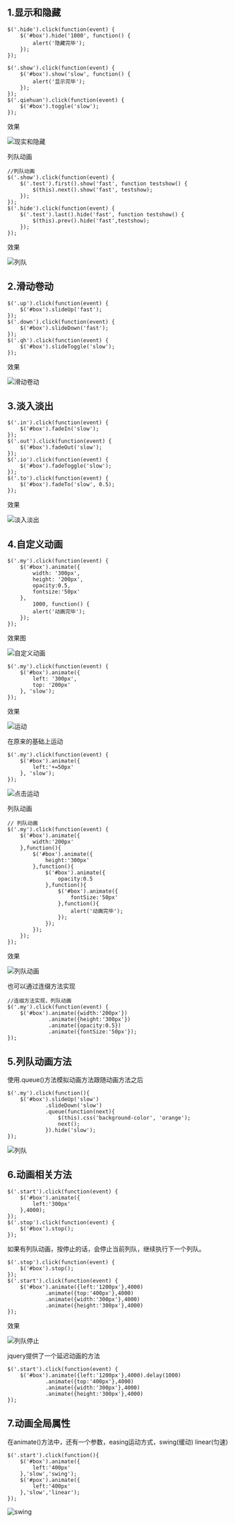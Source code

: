 ## 1.显示和隐藏 ##


	$('.hide').click(function(event) {
		$('#box').hide('1000', function() {
			alert('隐藏完毕');
		});
	});

	$('.show').click(function(event) {
		$('#box').show('slow', function() {
			alert('显示完毕');
		});	
	});
	$('.qiehuan').click(function(event) {
		$('#box').toggle('slow');
	});


效果   

![现实和隐藏](../images/show-hide.gif)

列队动画


	//列队动画
	$('.show').click(function(event) {
		$('.test').first().show('fast', function testshow() {
			$(this).next().show('fast', testshow);
		});
	});
	$('.hide').click(function(event) {
		$('.test').last().hide('fast', function testshow() {
			$(this).prev().hide('fast',testshow);
		});
	});

效果   

![列队](../images/liedui.gif)


## 2.滑动卷动 ##


	$('.up').click(function(event) {
		$('#box').slideUp('fast');
	});
	$('.down').click(function(event) {
		$('#box').slideDown('fast');
	});
	$('.qh').click(function(event) {
		$('#box').slideToggle('slow');
	});

效果   

![滑动卷动](../images/up-down.gif)


## 3.淡入淡出 ##


	$('.in').click(function(event) {
		$('#box').fadeIn('slow');
	});
	$('.out').click(function(event) {
		$('#box').fadeOut('slow');
	});
	$('.io').click(function(event) {
		$('#box').fadeToggle('slow');
	});
	$('.to').click(function(event) {
		$('#box').fadeTo('slow', 0.5);
	});

效果

![淡入淡出](../images/in-out.gif)

## 4.自定义动画 ##


	$('.my').click(function(event) {
		$('#box').animate({
			width: '300px',
			height: '200px',
            opacity:0.5,
            fontsize:'50px'
		},
			1000, function() {
			alert('动画完毕');
		});
	});

效果图

![自定义动画](../images/zidingyi.gif)


	$('.my').click(function(event) {
		$('#box').animate({
			left: '300px',
			top: '200px'
		}, 'slow');
	});

效果

![运动](../images/yundong.gif)

在原来的基础上运动

	$('.my').click(function(event) {
		$('#box').animate({
			left:'+=50px'
		}, 'slow');
	});

![点击运动](../images/dianji.gif)


列队动画

	// 列队动画
	$('.my').click(function(event) {
		$('#box').animate({
			width:'200px'
		},function(){
			$('#box').animate({
				height:'300px'
			},function(){
				$('#box').animate({
					opacity:0.5
				},function(){
					$('#box').animate({
						fontSize:'50px'
					},function(){
						alert('动画完毕');
					});
				});
			});
		});
	});


效果


![列队动画](../images/lieduidonghua.gif)

也可以通过连缀方法实现


	//连缀方法实现，列队动画
	$('.my').click(function(event) {
		$('#box').animate({width:'200px'})
		         .animate({height:'300px'})
		         .animate({opacity:0.5})
		         .animate({fontSize:'50px'});
	});


## 5.列队动画方法 ##
使用.queue()方法模拟动画方法跟随动画方法之后

	$('.my').click(function(){
		$('#box').slideUp('slow')
				.slideDown('slow')
				.queue(function(next){
					$(this).css('background-color', 'orange');
					next();
				}).hide('slow');
	});


![列队](../images/queue.gif)

## 6.动画相关方法 ##

	$('.start').click(function(event) {
		$('#box').animate({
			left:'300px'
		},4000);
	});
	$('.stop').click(function(event) {
		$('#box').stop();
	});

如果有列队动画，按停止的话，会停止当前列队，继续执行下一个列队。


	$('.stop').click(function(event) {
		$('#box').stop();
	});
	$('.start').click(function(event) {
		$('#box').animate({left:'1200px'},4000)
				.animate({top:'400px'},4000)
				.animate({width:'300px'},4000)
				.animate({height:'300px'},4000)
	});

效果

![列队停止](../images/lieduistop.gif)

jquery提供了一个延迟动画的方法

	$('.start').click(function(event) {
		$('#box').animate({left:'1200px'},4000).delay(1000)
				.animate({top:'400px'},4000)
				.animate({width:'300px'},4000)
				.animate({height:'300px'},4000)
	});

## 7.动画全局属性 ##
在animate()方法中，还有一个参数，easing运动方式，swing(缓动) linear(匀速)

	$('.start').click(function(){
		$('#box').animate({
			left:'400px'
		},'slow','swing');
		$('#pox').animate({
			left:'400px'
		},'slow','linear');
	});


![swing](../images/swing.gif)